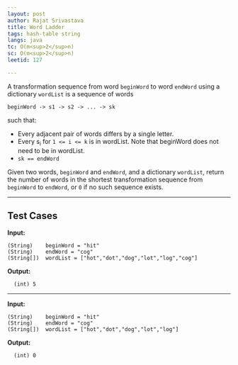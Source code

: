 ```yaml
---
layout: post
author: Rajat Srivastava
title: Word Ladder
tags: hash-table string
langs: java
tc: O(m<sup>2</sup>n)
sc: O(m<sup>2</sup>n)
leetid: 127

---
```


A transformation sequence from word `beginWord` to word `endWord` using a dictionary `wordList` is a sequence of words 
```
beginWord -> s1 -> s2 -> ... -> sk
```
such that: 
- Every adjacent pair of words differs by a single letter. 
- Every s<sub>i</sub> for `1 <= i <= k` is in wordList. Note that beginWord does not need to be in wordList.
- `sk == endWord`

Given two words, `beginWord` and `endWord`, and a dictionary `wordList`, 
return the number of words in the shortest transformation sequence from `beginWord` to `endWord`, or `0` if no such sequence exists.

---
## Test Cases

**Input:**

    (String)    beginWord = "hit"
    (String)    endWord = "cog"
    (String[])  wordList = ["hot","dot","dog","lot","log","cog"]

**Output:**

      (int) 5

---

**Input:**

    (String)    beginWord = "hit"
    (String)    endWord = "cog"
    (String[])  wordList = ["hot","dot","dog","lot","log"]

**Output:**

      (int) 0